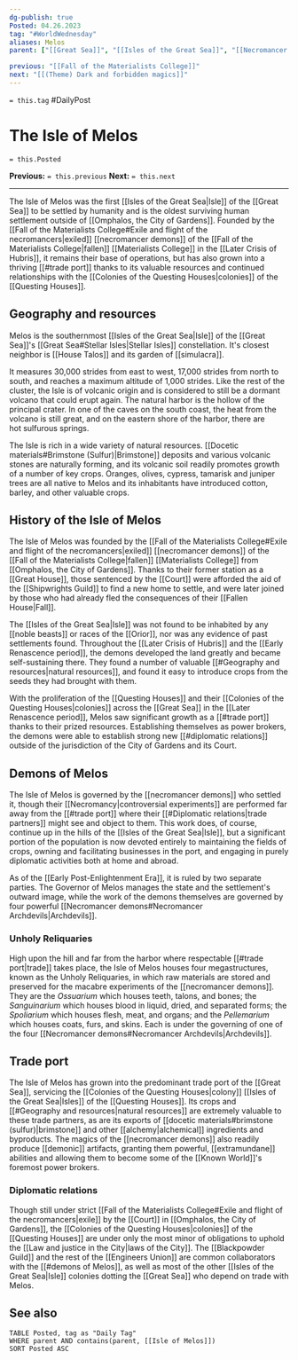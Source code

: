 ```yaml
---
dg-publish: true
Posted: 04.26.2023
tag: "#WorldWednesday"
aliases: Melos
parent: ["[[Great Sea]]", "[[Isles of the Great Sea]]", "[[Necromancer demons]]", "[[Fall of the Materialists College]]", "[[Necromancer devils]]", "[[Necromancers of the Known World]]", "[[History of necromancy]]"]

previous: "[[Fall of the Materialists College]]"
next: "[[(Theme) Dark and forbidden magics]]"
---
```

`= this.tag` #DailyPost 
# The Isle of Melos
`= this.Posted`

**Previous:** `= this.previous`
**Next:** `= this.next`

---

The Isle of Melos was the first [[Isles of the Great Sea|Isle]] of the [[Great Sea]] to be settled by humanity and is the oldest surviving human settlement outside of [[Omphalos, the City of Gardens]]. Founded by the [[Fall of the Materialists College#Exile and flight of the necromancers|exiled]] [[necromancer demons]] of the [[Fall of the Materialists College|fallen]] [[Materialists College]] in the [[Later Crisis of Hubris]], it remains their base of operations, but has also grown into a thriving [[#trade port]] thanks to its valuable resources and continued relationships with the [[Colonies of the Questing Houses|colonies]] of the [[Questing Houses]].

## Geography and resources

Melos is the southernmost [[Isles of the Great Sea|Isle]] of the [[Great Sea]]'s [[Great Sea#Stellar Isles|Stellar Isles]] constellation. It's closest neighbor is [[House Talos]] and its garden of [[simulacra]].

It measures 30,000 strides from east to west, 17,000 strides from north to south, and reaches a maximum altitude of 1,000 strides. Like the rest of the cluster, the Isle is of volcanic origin and is considered to still be a dormant volcano that could erupt again. The natural harbor is the hollow of the principal crater. In one of the caves on the south coast, the heat from the volcano is still great, and on the eastern shore of the harbor, there are hot sulfurous springs.

The Isle is rich in a wide variety of natural resources. [[Docetic materials#Brimstone (Sulfur)|Brimstone]] deposits and various volcanic stones are naturally forming, and its volcanic soil readily promotes growth of a number of key crops. Oranges, olives, cypress, tamarisk and juniper trees are all native to Melos and its inhabitants have introduced cotton, barley, and other valuable crops.

## History of the Isle of Melos

The Isle of Melos was founded by the [[Fall of the Materialists College#Exile and flight of the necromancers|exiled]] [[necromancer demons]] of the [[Fall of the Materialists College|fallen]] [[Materialists College]] from [[Omphalos, the City of Gardens]]. Thanks to their former station as a [[Great House]], those sentenced by the [[Court]] were afforded the aid of the [[Shipwrights Guild]] to find a new home to settle, and were later joined by those who had already fled the consequences of their [[Fallen House|Fall]].

The [[Isles of the Great Sea|Isle]] was not found to be inhabited by any [[noble beasts]] or races of the [[Orior]], nor was any evidence of past settlements found. Throughout the [[Later Crisis of Hubris]] and the [[Early Renascence period]], the demons developed the land greatly and became self-sustaining there. They found a number of valuable [[#Geography and resources|natural resources]], and found it easy to introduce crops from the seeds they had brought with them.

With the proliferation of the [[Questing Houses]] and their [[Colonies of the Questing Houses|colonies]] across the [[Great Sea]] in the [[Later Renascence period]], Melos saw significant growth as a [[#trade port]] thanks to their prized resources. Establishing themselves as power brokers, the demons were able to establish strong new [[#diplomatic relations]] outside of the jurisdiction of the City of Gardens and its Court.

## Demons of Melos

The Isle of Melos is governed by the [[necromancer demons]] who settled it, though their [[Necromancy|controversial experiments]] are performed far away from the [[#trade port]] where their [[#Diplomatic relations|trade partners]] might see and object to them. This work does, of course, continue up in the hills of the [[Isles of the Great Sea|Isle]], but a significant portion of the population is now devoted entirely to maintaining the fields of crops, owning and facilitating businesses in the port, and engaging in purely diplomatic activities both at home and abroad.

As of the [[Early Post-Enlightenment Era]], it is ruled by two separate parties. The Governor of Melos manages the state and the settlement's outward image, while the work of the demons themselves are governed by four powerful [[Necromancer demons#Necromancer Archdevils|Archdevils]].

### Unholy Reliquaries

High upon the hill and far from the harbor where respectable [[#trade port|trade]] takes place, the Isle of Melos houses four megastructures, known as the Unholy Reliquaries, in which raw materials are stored and preserved for the macabre experiments of the [[necromancer demons]]. They are the *Ossuarium* which houses teeth, talons, and bones; the *Sanguinarium* which houses blood in liquid, dried, and separated forms; the *Spoliarium* which houses flesh, meat, and organs; and the *Pellemarium* which houses coats, furs, and skins. Each is under the governing of one of the four [[Necromancer demons#Necromancer Archdevils|Archdevils]].

## Trade port

The Isle of Melos has grown into the predominant trade port of the [[Great Sea]], servicing the [[Colonies of the Questing Houses|colony]] [[Isles of the Great Sea|Isles]] of the [[Questing Houses]]. Its crops and [[#Geography and resources|natural resources]] are extremely valuable to these trade partners, as are its exports of [[docetic materials#brimstone (sulfur)|brimstone]] and other [[alchemy|alchemical]] ingredients and byproducts. The magics of the [[necromancer demons]] also readily produce [[demonic]] artifacts, granting them powerful, [[extramundane]] abilities and allowing them to become some of the [[Known World]]'s foremost power brokers.

### Diplomatic relations

Though still under strict [[Fall of the Materialists College#Exile and flight of the necromancers|exile]] by the [[Court]] in [[Omphalos, the City of Gardens]], the [[Colonies of the Questing Houses|colonies]] of the [[Questing Houses]] are under only the most minor of obligations to uphold the [[Law and justice in the City|laws of the City]]. The [[Blackpowder Guild]] and the rest of the [[Engineers Union]] are common collaborators with the [[#demons of Melos]], as well as most of the other [[Isles of the Great Sea|Isle]] colonies dotting the [[Great Sea]] who depend on trade with Melos.

## See also
```dataview
TABLE Posted, tag as "Daily Tag"
WHERE parent AND contains(parent, [[Isle of Melos]])
SORT Posted ASC
```